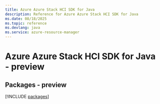 ```yaml
---
title: Azure Azure Stack HCI SDK for Java
description: Reference for Azure Azure Stack HCI SDK for Java
ms.date: 08/18/2025
ms.topic: reference
ms.devlang: java
ms.service: azure-resource-manager
---
```

# Azure Azure Stack HCI SDK for Java - preview
## Packages - preview
[!INCLUDE [packages](azure-stack-hci-index.md)]
